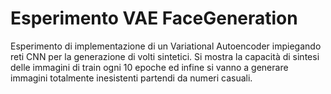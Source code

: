 # Esperimento VAE FaceGeneration
Esperimento di implementazione di un Variational Autoencoder impiegando reti CNN per la generazione di volti sintetici. Si mostra la capacità di sintesi delle immagini di train ogni 10 epoche ed infine si vanno a generare immagini totalmente inesistenti partendi da numeri casuali.
